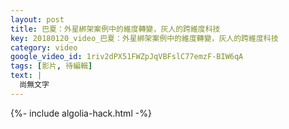 ```yaml
---
layout: post
title: 巴夏：外星綁架案例中的維度轉變，灰人的跨維度科技
key: 20180120_video_巴夏：外星綁架案例中的維度轉變，灰人的跨維度科技
category: video
google_video_id: 1riv2dPX51FWZpJqVBFslC77emzF-BIW6qA
tags: [影片, 待編輯]
text: |
  尚無文字
---
```


{%- include algolia-hack.html -%}
